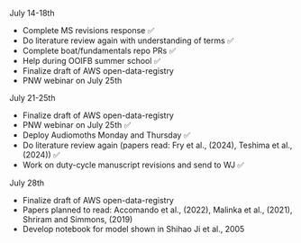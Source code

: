 July 14-18th 
- Complete MS revisions response ✅
- Do literature review again with understanding of terms ✅
- Complete boat/fundamentals repo PRs ✅
- Help during OOIFB summer school ✅
- Finalize draft of AWS open-data-registry
- PNW webinar on July 25th

July 21-25th 
- Finalize draft of AWS open-data-registry
- PNW webinar on July 25th ✅
- Deploy Audiomoths Monday and Thursday ✅
- Do literature review again (papers read: Fry et al., (2024), Teshima et al., (2024)) ✅
- Work on duty-cycle manuscript revisions and send to WJ ✅

July 28th 
- Finalize draft of AWS open-data-registry
- Papers planned to read: Accomando et al., (2022), Malinka et al., (2021), Shriram and Simmons, (2019)
- Develop notebook for model shown in Shihao Ji et al., 2005

